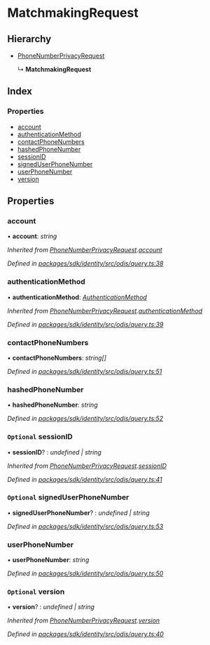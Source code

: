 # MatchmakingRequest

## Hierarchy

* [PhoneNumberPrivacyRequest]()

  ↳ **MatchmakingRequest**

## Index

### Properties

* [account]()
* [authenticationMethod]()
* [contactPhoneNumbers]()
* [hashedPhoneNumber]()
* [sessionID]()
* [signedUserPhoneNumber]()
* [userPhoneNumber]()
* [version]()

## Properties

### account

• **account**: _string_

_Inherited from_ [_PhoneNumberPrivacyRequest_]()_._[_account_]()

_Defined in_ [_packages/sdk/identity/src/odis/query.ts:38_](https://github.com/celo-org/celo-monorepo/blob/master/packages/sdk/identity/src/odis/query.ts#L38)

### authenticationMethod

• **authenticationMethod**: [_AuthenticationMethod_]()

_Inherited from_ [_PhoneNumberPrivacyRequest_]()_._[_authenticationMethod_]()

_Defined in_ [_packages/sdk/identity/src/odis/query.ts:39_](https://github.com/celo-org/celo-monorepo/blob/master/packages/sdk/identity/src/odis/query.ts#L39)

### contactPhoneNumbers

• **contactPhoneNumbers**: _string\[\]_

_Defined in_ [_packages/sdk/identity/src/odis/query.ts:51_](https://github.com/celo-org/celo-monorepo/blob/master/packages/sdk/identity/src/odis/query.ts#L51)

### hashedPhoneNumber

• **hashedPhoneNumber**: _string_

_Defined in_ [_packages/sdk/identity/src/odis/query.ts:52_](https://github.com/celo-org/celo-monorepo/blob/master/packages/sdk/identity/src/odis/query.ts#L52)

### `Optional` sessionID

• **sessionID**? : _undefined \| string_

_Inherited from_ [_PhoneNumberPrivacyRequest_]()_._[_sessionID_]()

_Defined in_ [_packages/sdk/identity/src/odis/query.ts:41_](https://github.com/celo-org/celo-monorepo/blob/master/packages/sdk/identity/src/odis/query.ts#L41)

### `Optional` signedUserPhoneNumber

• **signedUserPhoneNumber**? : _undefined \| string_

_Defined in_ [_packages/sdk/identity/src/odis/query.ts:53_](https://github.com/celo-org/celo-monorepo/blob/master/packages/sdk/identity/src/odis/query.ts#L53)

### userPhoneNumber

• **userPhoneNumber**: _string_

_Defined in_ [_packages/sdk/identity/src/odis/query.ts:50_](https://github.com/celo-org/celo-monorepo/blob/master/packages/sdk/identity/src/odis/query.ts#L50)

### `Optional` version

• **version**? : _undefined \| string_

_Inherited from_ [_PhoneNumberPrivacyRequest_]()_._[_version_]()

_Defined in_ [_packages/sdk/identity/src/odis/query.ts:40_](https://github.com/celo-org/celo-monorepo/blob/master/packages/sdk/identity/src/odis/query.ts#L40)

